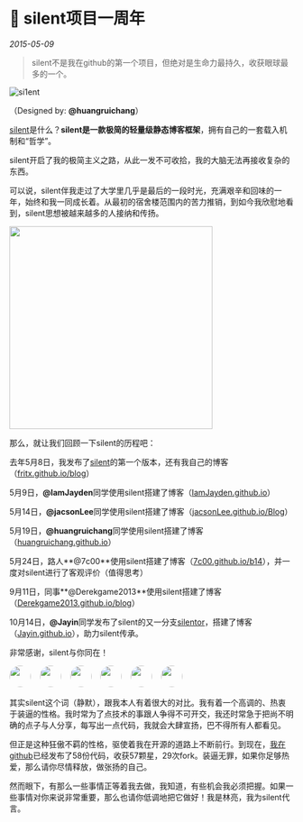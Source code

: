 # 🎉 silent项目一周年

*2015-05-09*

> silent不是我在github的第一个项目，但绝对是生命力最持久，收获眼球最多的一个。

![si1ent](../../../projects/silent/pic/si1ent.png)

（Designed by: **@huangruichang**）

[silent][1]是什么？**silent是一款极简的轻量级静态博客框架**，拥有自己的一套载入机制和“哲学”。

silent开启了我的极简主义之路，从此一发不可收拾，我的大脑无法再接收复杂的东西。

可以说，silent伴我走过了大学里几乎是最后的一段时光，充满艰辛和回味的一年，始终和我一同成长着。从最初的宿舍楼范围内的苦力推销，到如今我欣慰地看到，silent思想被越来越多的人接纳和传扬。

<img src="../../../projects/silent/pic/Screenshot_from_2014-05-08_01-50-42.png" width="360">

那么，就让我们回顾一下silent的历程吧：

去年5月8日，我发布了[silent][1]的第一个版本，还有我自己的博客（[fritx.github.io/blog][3]）

5月9日，**@IamJayden**同学使用silent搭建了博客（[IamJayden.github.io][4]）

5月14日，**@jacsonLee**同学使用silent搭建了博客（[jacsonLee.github.io/Blog][5]）

5月19日，**@huangruichang**同学使用silent搭建了博客（[huangruichang.github.io][6]）

5月24日，路人**@7c00**使用silent搭建了博客（[7c00.github.io/b14][9]），并一度对silent进行了客观评价（值得思考）

9月11日，同事**@Derekgame2013**使用silent搭建了博客（[Derekgame2013.github.io/blog][7]）

10月14日，**@Jayin**同学发布了silent的又一分支[silentor][2]，搭建了博客（[Jayin.github.io][8]），助力silent传承。

非常感谢，silent与你同在！

<style>
.-avatar{
  width:38px;
  -webkit-border-radius:48px;
  -moz-border-radius:48px;
  -ms-border-radius:48px;
  -o-border-radius:48px;
  border-radius:48px;
  }
</style>
<img class="-avatar" src="jayden.png">
&nbsp;&nbsp;
<img class="-avatar" src="jacson.jpg">
&nbsp;&nbsp;
<img class="-avatar" src="chang.jpg">
&nbsp;&nbsp;
<img class="-avatar" src="todd.gif">
&nbsp;&nbsp;
<img class="-avatar" src="derek.jpg">
&nbsp;&nbsp;
<img class="-avatar" src="jayin.jpg">

其实silent这个词（静默），跟我本人有着很大的对比。我有着一个高调的、热衷于装逼的性格。我时常为了点技术的事跟人争得不可开交，我还时常急于把尚不明确的点子与人分享，每写出一点代码，我就会大肆宣扬，巴不得所有人都看见。

但正是这种狂傲不羁的性格，驱使着我在开源的道路上不断前行。到现在，[我在github][10]已经发布了58份代码，收获57颗星，29次fork。装逼无罪，如果你足够热爱，那么请你尽情释放，做张扬的自己。

然而眼下，有那么一些事情正等着我去做，我知道，有些机会我必须把握。如果一些事情对你来说非常重要，那么也请你低调地把它做好！我是林亮，我为silent代言。

[1]: ../../../projects/silent/
[2]: https://github.com/Meizhuo/silentor
[3]: https://fritx.github.io/blog/
[4]: https://IamJayden.github.io
[5]: https://jacsonLee.github.io/Blog/
[6]: https://huangruichang.github.io
[7]: https://Derekgame2013.github.io/blog/
[8]: https://Jayin.github.io
[9]: https://7c00.github.io/b14/
[10]: https://github.com/fritx
